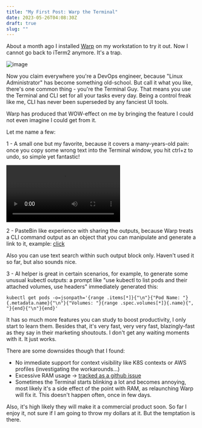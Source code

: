 ```yaml
---
title: "My First Post: Warp the Terminal"
date: 2023-05-26T04:08:30Z
draft: true
slug: ""
---
```


About a month ago I installed [Warp](https://www.warp.dev/) on my workstation to try it out. Now I cannot go back to iTerm2 anymore. It's a trap.

![image](/warp-image.jpg)

Now you claim everywhere you're a DevOps engineer, because "Linux Administrator" has become something old-school. But call it what you like, there's one common thing - you're the Terminal Guy. That means you use the Terminal and CLI set for all your tasks every day. Being a control freak like me, CLI has never been superseded by any fanciest UI tools.

Warp has produced that WOW-effect on me by bringing the feature I could not even imagine I could get from it.

Let me name a few:

1 - A small one but my favorite, because it covers a many-years-old pain: once you copy some wrong text into the Terminal window, you hit ctrl+z to undo, so simple yet fantastic!

![video](/warp-ctrl-z.mov)

2 - PasteBin like experience with sharing the outputs, because Warp treats a CLI command output as an object that you can manipulate and generate a link to it, example: [click](https://app.warp.dev/block/Vsy0PXZpdrWfglobYv64HI)

Also you can use text search within such output block only. Haven't used it so far, but also sounds nice.

3 - AI helper is great in certain scenarios, for example, to generate some unusual kubectl outputs: a prompt like "use kubectl to list pods and their attached volumes, use headers" immediately generated this:

```kubectl get pods -o=jsonpath='{range .items[*]}{"\n"}{"Pod Name: "}{.metadata.name}{"\n"}{"Volumes: "}{range .spec.volumes[*]}{.name}{", "}{end}{"\n"}{end}'```

It has so much more features you can study to boost productivity, I only start to learn them.
Besides that, it's very fast, very very fast, blazingly-fast as they say in their marketing shoutouts. I don't get any waiting moments with it. It just works.

There are some downsides though that I found:

* No immediate support for context visibility like K8S contexts or AWS profiles (investigating the workarounds...)
* Excessive RAM usage -> [tracked as a github issue](https://github.com/warpdotdev/Warp/issues/2611#issuecomment-1557370822)
* Sometimes the Terminal starts blinking a lot and becomes annoying, most likely it's a side effect of the point with RAM, as relaunching Warp will fix it. This doesn't happen often, once in few days.

Also, it's high likely they will make it a commercial product soon. So far I enjoy it, not sure if I am going to throw my dollars at it. But the temptation is there.
